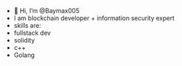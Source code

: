 - 👋 Hi, I’m @Baymax005
- I am blockchain developer + information security expert
- skills are: 
- fullstack dev
- solidity
- c++
- Golang

<!---
Baymax005/Baymax005 is a ✨ special ✨ repository because its `README.md` (this file) appears on your GitHub profile.
You can click the Preview link to take a look at your changes.
--->

